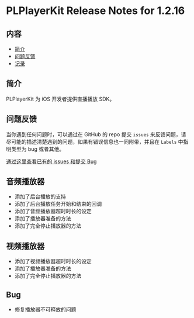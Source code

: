 # PLPlayerKit Release Notes for 1.2.16

## 内容

- [简介](#简介)
- [问题反馈](#问题反馈)
- [记录](#记录)
	
## 简介

PLPlayerKit 为 iOS 开发者提供直播播放 SDK。

## 问题反馈

当你遇到任何问题时，可以通过在 GitHub 的 repo 提交 ```issues``` 来反馈问题，请尽可能的描述清楚遇到的问题，如果有错误信息也一同附带，并且在 ```Labels``` 中指明类型为 bug 或者其他。

[通过这里查看已有的 issues 和提交 Bug](https://github.com/pili-engineering/PLPlayerKit/issues)

## 音频播放器

- 添加了后台播放的支持
- 添加了后台播放任务开始和结束的回调
- 添加了音频播放器超时时长的设定
- 添加了播放器准备的方法
- 添加了完全停止播放器的方法

## 视频播放器

- 添加了视频播放器超时时长的设定
- 添加了播放器准备的方法
- 添加了完全停止播放器的方法

## Bug

- 修复播放器不可释放的问题